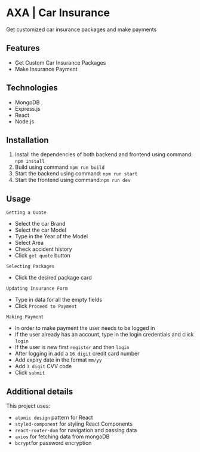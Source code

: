 # AXA | Car Insurance

Get customized car insurance packages and make payments


## Features

- Get Custom Car Insurance Packages
- Make Insurance Payment
  
## Technologies

- MongoDB
- Express.js
- React
- Node.js


## Installation

1. Install the dependencies of both backend and frontend using command: `npm install`
2. Build using command:`npm run build`
3. Start the backend using command: `npm run start`
4. Start the frontend using command:`npm run dev`

## Usage

  `Getting a Quote` 
  - Select the car Brand 
  - Select the car Model
  - Type in the Year of the Model
  - Select Area
  - Check accident history 
  - Click `get quote` button
  

  `Selecting Packages`
  - Click the desired package card
  

  `Updating Insurance Form`
  - Type in data for all the empty fields
  - Click `Proceed to Payment`


  `Making Payment`
  - In order to make payment the user needs to be logged in
  - If the user already has an account, type in the login credentials and click `login`
  - If the user is new first `register` and then `login`
  - After logging in add a `16 digit` credit card number
  - Add expiry date in the format `mm/yy`
  - Add `3 digit` CVV code
  - Click `submit`

## Additional details
This project uses:
-  `atomic design` pattern for React
-  `styled-component` for styling React Components
-  `react-router-dom` for navigation and passing data
-  `axios` for fetching data from mongoDB
-  `bcrypt`for password encryption 




